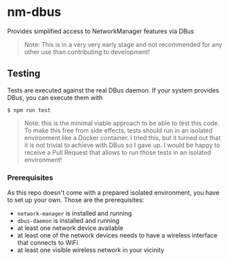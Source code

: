 # nm-dbus

Provides simplified access to NetworkManager features via DBus

> Note: This is in a very very early stage and not recommended for any other use than contributing to development!

## Testing

Tests are executed against the real DBus daemon. If your system provides DBus, you can execute them with

```
$ npm run test
```

> Note: this is the minimal viable approach to be able to test this code. To make this free from side effects, tests should run in an isolated environment like a Docker container. I tried this, but it turned out that it is not trivial to achieve with DBus so I gave up. I would be happy to receive a Pull Request that allows to run those tests in an isolated environment!

### Prerequisites

As this repo doesn't come with a prepared isolated environment, you have to set up your own. Those are the prerequisites:

* `network-manager` is installed and running
* `dbus-daemon` is installed and running
* at least one network device available
* at least one of the network devices needs to have a wireless interface that connects to WiFi
* at least one visible wireless network in your vicinity
